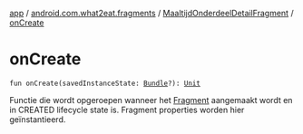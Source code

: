 [app](../../index.md) / [android.com.what2eat.fragments](../index.md) / [MaaltijdOnderdeelDetailFragment](index.md) / [onCreate](./on-create.md)

# onCreate

`fun onCreate(savedInstanceState: `[`Bundle`](https://developer.android.com/reference/android/os/Bundle.html)`?): `[`Unit`](https://kotlinlang.org/api/latest/jvm/stdlib/kotlin/-unit/index.html)

Functie die wordt opgeroepen wanneer het [Fragment](#) aangemaakt wordt en in CREATED lifecycle state is.
Fragment properties worden hier geïnstantieerd.

